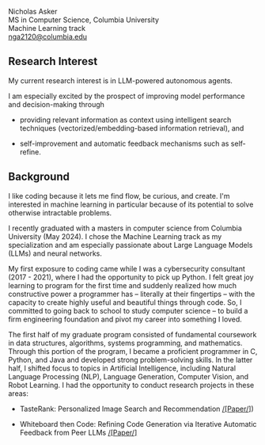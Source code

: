 <!---
N-G-Asker/N-G-Asker is a ✨ special ✨ repository because its `README.md` (this file) appears on your GitHub profile.
You can click the Preview link to take a look at your changes.
--->
Nicholas Asker  
MS in Computer Science, Columbia University  
Machine Learning track  
nga2120@columbia.edu

## Research Interest
My current research interest is in LLM-powered autonomous agents.

I am especially excited by the prospect of improving model performance and decision-making through 

- providing relevant information as context using intelligent search techniques (vectorized/embedding-based information retrieval), and
  
- self-improvement and automatic feedback mechanisms such as self-refine.


## Background
I like coding because it lets me find flow, be curious, and create. I'm interested in machine learning in particular because of its potential to solve otherwise intractable problems.

I recently graduated with a masters in computer science from Columbia University (May 2024). I chose the Machine Learning track  as my specialization and am especially passionate about Large Language Models (LLMs) and neural networks.

My first exposure to coding came while I was a cybersecurity consultant (2017 - 2021), where I had the opportunity to pick up Python. I felt great joy learning to program for the first time and suddenly realized how much constructive power a programmer has – literally at their fingertips – with the capacity to create highly useful and beautiful things through code. So, I committed to going back to school to study computer science – to build a firm engineering foundation and pivot my career into something I loved.

The first half of my graduate program consisted of fundamental coursework in data structures, algorithms, systems programming, and mathematics. Through this portion of the program, I became a proficient programmer in C, Python, and Java and developed strong problem-solving skills. In the latter half, I shifted focus to topics in Artificial Intelligence, including Natural Language Processing (NLP), Language Generation, Computer Vision, and Robot Learning. I had the opportunity to conduct research projects in these areas:

- TasteRank: Personalized Image Search and Recommendation [/[Paper/]](https://github.com/N-G-Asker/TasteRank/blob/main/TasteRank-paper.pdf))
  
- Whiteboard then Code: Refining Code Generation via Iterative Automatic Feedback from Peer LLMs [/[Paper/]](https://github.com/N-G-Asker/whiteboard-then-code/blob/main/whiteboard-then-code_research-paper.pdf)


